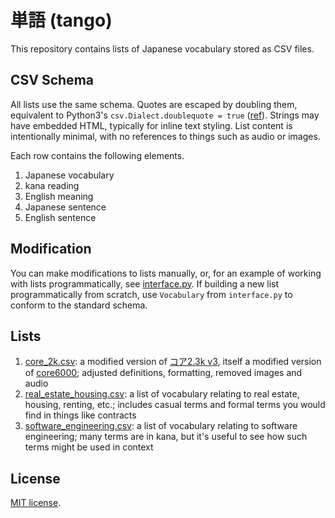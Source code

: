 # 単語 (tango)

This repository contains lists of Japanese vocabulary stored as CSV files.

## CSV Schema

All lists use the same schema. Quotes are escaped by doubling them, equivalent to
Python3's `csv.Dialect.doublequote = true`
([ref](https://docs.python.org/3/library/csv.html#csv.Dialect.doublequote)). Strings
may have embedded HTML, typically for inline text styling. List content is intentionally
minimal, with no references to things such as audio or images.

Each row contains the following elements.

1. Japanese vocabulary
1. kana reading
1. English meaning
1. Japanese sentence
1. English sentence

## Modification

You can make modifications to lists manually, or, for an example of working with lists
programmatically, see [interface.py](./interface.py). If building a new list
programmatically from scratch, use `Vocabulary` from `interface.py` to conform to the
standard schema.

## Lists

1. [core\_2k.csv](./lists/core_2k.csv): a modified version of
   [コア2.3k v3](https://anacreondjt.gitlab.io/docs/coredeck/), itself a modified
   version of [core6000](https://core6000.neocities.org/); adjusted
   definitions, formatting, removed images and audio
1. [real\_estate\_housing.csv](./lists/real_estate_housing.csv): a list of vocabulary
   relating to real estate, housing, renting, etc.; includes casual terms and formal
   terms you would find in things like contracts
1. [software\_engineering.csv](./lists/software_engineering.csv): a list of vocabulary
   relating to software engineering; many terms are in kana, but it's useful to see
   how such terms might be used in context

## License

[MIT license](./LICENSE).
